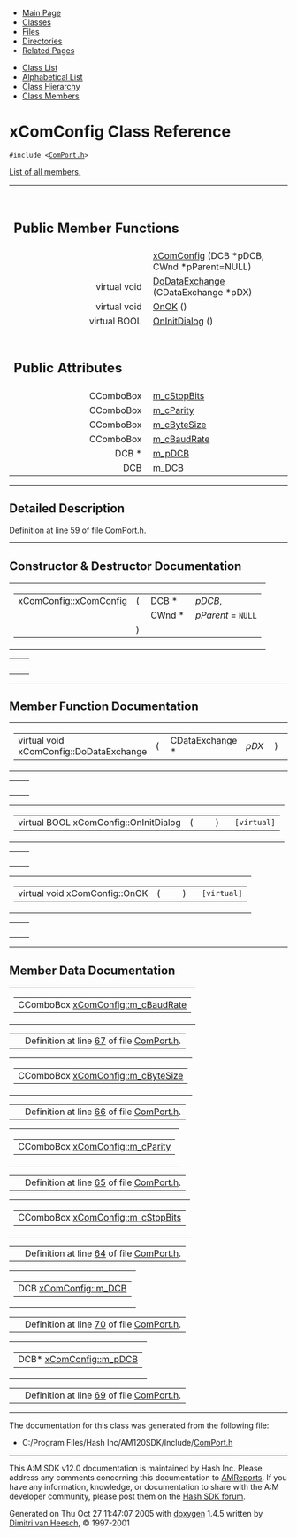 <div class="tabs">

- [Main Page](index.md)
- <span id="current">[Classes](annotated.md)</span>
- [Files](files.md)
- [Directories](dirs.md)
- [Related Pages](pages.md)

</div>

<div class="tabs">

- [Class List](annotated.md)
- [Alphabetical List](classes.md)
- [Class Hierarchy](hierarchy.md)
- [Class Members](functions.md)

</div>

# xComConfig Class Reference

`#include <`<a href="ComPort_8h-source.md" class="el"><code>ComPort.h</code></a>`>`

[List of all members.](classxComConfig-members.md)

<table data-border="0" data-cellpadding="0" data-cellspacing="0">
<colgroup>
<col style="width: 50%" />
<col style="width: 50%" />
</colgroup>
<tbody>
<tr>
<td></td>
<td></td>
</tr>
<tr>
<td colspan="2"><br />
&#10;<h2 id="public-member-functions">Public Member Functions</h2></td>
</tr>
<tr>
<td class="memItemLeft" style="text-align: right;" data-nowrap="" data-valign="top"> </td>
<td class="memItemRight" data-valign="bottom"><a href="classxComConfig.md#72b41745127c07c547dbec408fb48e74" class="el">xComConfig</a> (DCB *pDCB, CWnd *pParent=NULL)</td>
</tr>
<tr>
<td class="memItemLeft" style="text-align: right;" data-nowrap="" data-valign="top">virtual void </td>
<td class="memItemRight" data-valign="bottom"><a href="classxComConfig.md#a2f3d2a80c5819844b92c371cf28e499" class="el">DoDataExchange</a> (CDataExchange *pDX)</td>
</tr>
<tr>
<td class="memItemLeft" style="text-align: right;" data-nowrap="" data-valign="top">virtual void </td>
<td class="memItemRight" data-valign="bottom"><a href="classxComConfig.md#2c14f73f01b234111f154472ddd20080" class="el">OnOK</a> ()</td>
</tr>
<tr>
<td class="memItemLeft" style="text-align: right;" data-nowrap="" data-valign="top">virtual BOOL </td>
<td class="memItemRight" data-valign="bottom"><a href="classxComConfig.md#ee9956c8765bd5e2b105470cd549d41c" class="el">OnInitDialog</a> ()</td>
</tr>
<tr>
<td colspan="2"><br />
&#10;<h2 id="public-attributes">Public Attributes</h2></td>
</tr>
<tr>
<td class="memItemLeft" style="text-align: right;" data-nowrap="" data-valign="top">CComboBox </td>
<td class="memItemRight" data-valign="bottom"><a href="classxComConfig.md#323a8c43c0ee9cf92a0dbb6e94f34f1e" class="el">m_cStopBits</a></td>
</tr>
<tr>
<td class="memItemLeft" style="text-align: right;" data-nowrap="" data-valign="top">CComboBox </td>
<td class="memItemRight" data-valign="bottom"><a href="classxComConfig.md#19cde3a2ad45fd84456f6797be26db6f" class="el">m_cParity</a></td>
</tr>
<tr>
<td class="memItemLeft" style="text-align: right;" data-nowrap="" data-valign="top">CComboBox </td>
<td class="memItemRight" data-valign="bottom"><a href="classxComConfig.md#dec26b3b0d2709d04630dbd52961e144" class="el">m_cByteSize</a></td>
</tr>
<tr>
<td class="memItemLeft" style="text-align: right;" data-nowrap="" data-valign="top">CComboBox </td>
<td class="memItemRight" data-valign="bottom"><a href="classxComConfig.md#86d43840dde866a28a03223e8131d65e" class="el">m_cBaudRate</a></td>
</tr>
<tr>
<td class="memItemLeft" style="text-align: right;" data-nowrap="" data-valign="top">DCB * </td>
<td class="memItemRight" data-valign="bottom"><a href="classxComConfig.md#39c15eda39dce11b000442322c44245c" class="el">m_pDCB</a></td>
</tr>
<tr>
<td class="memItemLeft" style="text-align: right;" data-nowrap="" data-valign="top">DCB </td>
<td class="memItemRight" data-valign="bottom"><a href="classxComConfig.md#551fc36a55b99e56d27b61dd04f072be" class="el">m_DCB</a></td>
</tr>
</tbody>
</table>

------------------------------------------------------------------------

<span id="_details"></span>

## Detailed Description

Definition at line <a href="ComPort_8h-source.md#l00059" class="el">59</a> of file <a href="ComPort_8h-source.md" class="el">ComPort.h</a>.

------------------------------------------------------------------------

## Constructor & Destructor Documentation

<span id="72b41745127c07c547dbec408fb48e74" class="anchor"></span>

<table class="mdTable" data-cellpadding="2" data-cellspacing="0">
<colgroup>
<col style="width: 100%" />
</colgroup>
<tbody>
<tr>
<td class="mdRow"><table data-cellpadding="0" data-cellspacing="0" data-border="0">
<tbody>
<tr>
<td class="md" data-nowrap="" data-valign="top">xComConfig::xComConfig</td>
<td class="md" data-valign="top">( </td>
<td class="md" data-nowrap="" data-valign="top">DCB * </td>
<td class="mdname" data-nowrap=""><em>pDCB</em>,</td>
</tr>
<tr>
<td class="md" style="text-align: right;" data-nowrap=""></td>
<td class="md"></td>
<td class="md" data-nowrap="">CWnd * </td>
<td class="mdname" data-nowrap=""><em>pParent</em> = <code>NULL</code></td>
</tr>
<tr>
<td class="md"></td>
<td class="md">) </td>
<td colspan="2" class="md"></td>
</tr>
</tbody>
</table></td>
</tr>
</tbody>
</table>

|     |     |
|-----|-----|
|     |     |

------------------------------------------------------------------------

## Member Function Documentation

<span id="a2f3d2a80c5819844b92c371cf28e499" class="anchor"></span>

<table class="mdTable" data-cellpadding="2" data-cellspacing="0">
<colgroup>
<col style="width: 100%" />
</colgroup>
<tbody>
<tr>
<td class="mdRow"><table data-cellpadding="0" data-cellspacing="0" data-border="0">
<tbody>
<tr>
<td class="md" data-nowrap="" data-valign="top">virtual void xComConfig::DoDataExchange</td>
<td class="md" data-valign="top">( </td>
<td class="md" data-nowrap="" data-valign="top">CDataExchange * </td>
<td class="mdname1" data-valign="top" data-nowrap=""><em>pDX</em></td>
<td class="md" data-valign="top"> ) </td>
<td class="md" data-nowrap=""><code> [virtual]</code></td>
</tr>
</tbody>
</table></td>
</tr>
</tbody>
</table>

|     |     |
|-----|-----|
|     |     |

<span id="ee9956c8765bd5e2b105470cd549d41c" class="anchor"></span>

<table class="mdTable" data-cellpadding="2" data-cellspacing="0">
<colgroup>
<col style="width: 100%" />
</colgroup>
<tbody>
<tr>
<td class="mdRow"><table data-cellpadding="0" data-cellspacing="0" data-border="0">
<tbody>
<tr>
<td class="md" data-nowrap="" data-valign="top">virtual BOOL xComConfig::OnInitDialog</td>
<td class="md" data-valign="top">( </td>
<td class="mdname1" data-valign="top" data-nowrap=""></td>
<td class="md" data-valign="top"> ) </td>
<td class="md" data-nowrap=""><code> [virtual]</code></td>
</tr>
</tbody>
</table></td>
</tr>
</tbody>
</table>

|     |     |
|-----|-----|
|     |     |

<span id="2c14f73f01b234111f154472ddd20080" class="anchor"></span>

<table class="mdTable" data-cellpadding="2" data-cellspacing="0">
<colgroup>
<col style="width: 100%" />
</colgroup>
<tbody>
<tr>
<td class="mdRow"><table data-cellpadding="0" data-cellspacing="0" data-border="0">
<tbody>
<tr>
<td class="md" data-nowrap="" data-valign="top">virtual void xComConfig::OnOK</td>
<td class="md" data-valign="top">( </td>
<td class="mdname1" data-valign="top" data-nowrap=""></td>
<td class="md" data-valign="top"> ) </td>
<td class="md" data-nowrap=""><code> [virtual]</code></td>
</tr>
</tbody>
</table></td>
</tr>
</tbody>
</table>

|     |     |
|-----|-----|
|     |     |

------------------------------------------------------------------------

## Member Data Documentation

<span id="86d43840dde866a28a03223e8131d65e" class="anchor"></span>

<table class="mdTable" data-cellpadding="2" data-cellspacing="0">
<colgroup>
<col style="width: 100%" />
</colgroup>
<tbody>
<tr>
<td class="mdRow"><table data-cellpadding="0" data-cellspacing="0" data-border="0">
<tbody>
<tr>
<td class="md" data-nowrap="" data-valign="top">CComboBox <a href="classxComConfig.md#86d43840dde866a28a03223e8131d65e" class="el">xComConfig::m_cBaudRate</a></td>
</tr>
</tbody>
</table></td>
</tr>
</tbody>
</table>

|  |  |
|----|----|
|   | Definition at line <a href="ComPort_8h-source.md#l00067" class="el">67</a> of file <a href="ComPort_8h-source.md" class="el">ComPort.h</a>. |

<span id="dec26b3b0d2709d04630dbd52961e144" class="anchor"></span>

<table class="mdTable" data-cellpadding="2" data-cellspacing="0">
<colgroup>
<col style="width: 100%" />
</colgroup>
<tbody>
<tr>
<td class="mdRow"><table data-cellpadding="0" data-cellspacing="0" data-border="0">
<tbody>
<tr>
<td class="md" data-nowrap="" data-valign="top">CComboBox <a href="classxComConfig.md#dec26b3b0d2709d04630dbd52961e144" class="el">xComConfig::m_cByteSize</a></td>
</tr>
</tbody>
</table></td>
</tr>
</tbody>
</table>

|  |  |
|----|----|
|   | Definition at line <a href="ComPort_8h-source.md#l00066" class="el">66</a> of file <a href="ComPort_8h-source.md" class="el">ComPort.h</a>. |

<span id="19cde3a2ad45fd84456f6797be26db6f" class="anchor"></span>

<table class="mdTable" data-cellpadding="2" data-cellspacing="0">
<colgroup>
<col style="width: 100%" />
</colgroup>
<tbody>
<tr>
<td class="mdRow"><table data-cellpadding="0" data-cellspacing="0" data-border="0">
<tbody>
<tr>
<td class="md" data-nowrap="" data-valign="top">CComboBox <a href="classxComConfig.md#19cde3a2ad45fd84456f6797be26db6f" class="el">xComConfig::m_cParity</a></td>
</tr>
</tbody>
</table></td>
</tr>
</tbody>
</table>

|  |  |
|----|----|
|   | Definition at line <a href="ComPort_8h-source.md#l00065" class="el">65</a> of file <a href="ComPort_8h-source.md" class="el">ComPort.h</a>. |

<span id="323a8c43c0ee9cf92a0dbb6e94f34f1e" class="anchor"></span>

<table class="mdTable" data-cellpadding="2" data-cellspacing="0">
<colgroup>
<col style="width: 100%" />
</colgroup>
<tbody>
<tr>
<td class="mdRow"><table data-cellpadding="0" data-cellspacing="0" data-border="0">
<tbody>
<tr>
<td class="md" data-nowrap="" data-valign="top">CComboBox <a href="classxComConfig.md#323a8c43c0ee9cf92a0dbb6e94f34f1e" class="el">xComConfig::m_cStopBits</a></td>
</tr>
</tbody>
</table></td>
</tr>
</tbody>
</table>

|  |  |
|----|----|
|   | Definition at line <a href="ComPort_8h-source.md#l00064" class="el">64</a> of file <a href="ComPort_8h-source.md" class="el">ComPort.h</a>. |

<span id="551fc36a55b99e56d27b61dd04f072be" class="anchor"></span>

<table class="mdTable" data-cellpadding="2" data-cellspacing="0">
<colgroup>
<col style="width: 100%" />
</colgroup>
<tbody>
<tr>
<td class="mdRow"><table data-cellpadding="0" data-cellspacing="0" data-border="0">
<tbody>
<tr>
<td class="md" data-nowrap="" data-valign="top">DCB <a href="classxComConfig.md#551fc36a55b99e56d27b61dd04f072be" class="el">xComConfig::m_DCB</a></td>
</tr>
</tbody>
</table></td>
</tr>
</tbody>
</table>

|  |  |
|----|----|
|   | Definition at line <a href="ComPort_8h-source.md#l00070" class="el">70</a> of file <a href="ComPort_8h-source.md" class="el">ComPort.h</a>. |

<span id="39c15eda39dce11b000442322c44245c" class="anchor"></span>

<table class="mdTable" data-cellpadding="2" data-cellspacing="0">
<colgroup>
<col style="width: 100%" />
</colgroup>
<tbody>
<tr>
<td class="mdRow"><table data-cellpadding="0" data-cellspacing="0" data-border="0">
<tbody>
<tr>
<td class="md" data-nowrap="" data-valign="top">DCB* <a href="classxComConfig.md#39c15eda39dce11b000442322c44245c" class="el">xComConfig::m_pDCB</a></td>
</tr>
</tbody>
</table></td>
</tr>
</tbody>
</table>

|  |  |
|----|----|
|   | Definition at line <a href="ComPort_8h-source.md#l00069" class="el">69</a> of file <a href="ComPort_8h-source.md" class="el">ComPort.h</a>. |

------------------------------------------------------------------------

The documentation for this class was generated from the following file:

- C:/Program Files/Hash Inc/AM120SDK/Include/<a href="ComPort_8h-source.md" class="el">ComPort.h</a>

------------------------------------------------------------------------

<span class="small">This A:M SDK v12.0 documentation is maintained by Hash Inc. Please address any comments concerning this documentation to [AMReports](http://www.hash.com/reports). If you have any information, knowledge, or documentation to share with the A:M developer community, please post them on the [Hash SDK forum](http://www.hash.com/forums/index.php?showforum=11).</span>

Generated on Thu Oct 27 11:47:07 2005 with [<span class="image placeholder" original-image-src="doxygen.png" original-image-title="" height="45" width="100" align="middle" border="0">doxygen</span>](http://www.doxygen.org/index.html) 1.4.5 written by [Dimitri van Heesch](mailto:dimitri@stack.nl), © 1997-2001
